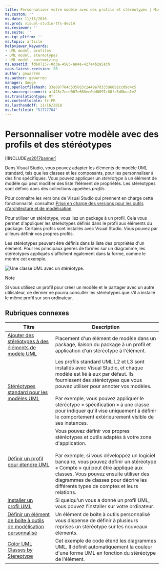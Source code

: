 ```yaml
---
title: Personnaliser votre modèle avec des profils et stéréotypes | Microsoft Docs
ms.custom: ''
ms.date: 11/15/2016
ms.prod: visual-studio-tfs-dev14
ms.reviewer: ''
ms.suite: ''
ms.tgt_pltfrm: ''
ms.topic: article
helpviewer_keywords:
- UML model, profiles
- UML model, stereotypes
- UML model, customizing
ms.assetid: fd607157-0d3a-4583-a84e-427a4b2a5acb
caps.latest.revision: 20
author: gewarren
ms.author: gewarren
manager: douge
ms.openlocfilehash: 33e887764c535083c2449a7d333868b2ccd9c4c5
ms.sourcegitcommit: af428c7ccd007e668ec0dd8697c88fc5d8bca1e2
ms.translationtype: MT
ms.contentlocale: fr-FR
ms.lasthandoff: 11/16/2018
ms.locfileid: "51727704"
---
```

# <a name="customize-your-model-with-profiles-and-stereotypes"></a>Personnaliser votre modèle avec des profils et des stéréotypes
[!INCLUDE[vs2017banner](../includes/vs2017banner.md)]

Dans Visual Studio, vous pouvez adapter les éléments de modèle UML standard, tels que les classes et les composants, pour les personnaliser à des fins spécifiques. Vous pouvez appliquer un *stéréotype* à un élément de modèle qui peut modifier des liste l’élément de propriétés. Les stéréotypes sont définis dans des collections appelées *profils*.  
  
 Pour connaître les versions de Visual Studio qui prennent en charge cette fonctionnalité, consultez [Prise en charge des versions pour les outils d'architecture et de modélisation](../modeling/what-s-new-for-design-in-visual-studio.md#VersionSupport).  
  
 Pour utiliser un stéréotype, vous liez un package à un profil. Cela vous permet d'appliquer les stéréotypes définis dans le profil aux éléments du package. Certains profils sont installés avec Visual Studio. Vous pouvez par ailleurs définir vos propres profils.  
  
 Les stéréotypes peuvent être définis dans la liste des propriétés d'un élément. Pour les principaux genres de formes sur un diagramme, les stéréotypes appliqués s'affichent également dans la forme, comme le montre cet exemple.  
  
 ![Une classe UML avec un stéréotype. ](../modeling/media/uml-class-stereotype.png "UML_class_stereotype")  
  
> [!NOTE]
>  Si vous utilisez un profil pour créer un modèle et le partager avec un autre utilisateur, ce dernier ne pourra consulter les stéréotypes que s'il a installé le même profil sur son ordinateur.  
  
## <a name="related-topics"></a>Rubriques connexes  
  
|Titre|Description|  
|-----------|-----------------|  
|[Ajouter des stéréotypes à des éléments de modèle UML](../modeling/add-stereotypes-to-uml-model-elements.md)|Placement d'un élément de modèle dans un package, liaison du package à un profil et application d'un stéréotype à l'élément.|  
|[Stéréotypes standard pour les modèles UML](../modeling/standard-stereotypes-for-uml-models.md)|Les profils standard UML L2 et L3 sont installés avec Visual Studio, et chaque modèle est lié à eux par défaut. Ils fournissent des stéréotypes que vous pouvez utiliser pour annoter vos modèles.<br /><br /> Par exemple, vous pouvez appliquer le stéréotype « spécification » à une classe pour indiquer qu'il vise uniquement à définir le comportement extérieurement visible de ses instances.|  
|[Définir un profil pour étendre UML](../modeling/define-a-profile-to-extend-uml.md)|Vous pouvez définir vos propres stéréotypes et outils adaptés à votre zone d'application.<br /><br /> Par exemple, si vous développez un logiciel bancaire, vous pouvez définir un stéréotype « Compte » qui peut être appliqué aux classes. Vous pouvez ensuite utiliser des diagrammes de classes pour décrire les différents types de comptes et leurs relations.|  
|[Installer un profil UML](../modeling/install-a-uml-profile.md)|Si quelqu'un vous a donné un profil UML, vous pouvez l'installer sur votre ordinateur.|  
|[Définir un élément de boîte à outils de modélisation personnalisé](../modeling/define-a-custom-modeling-toolbox-item.md)|Un élément de boîte à outils personnalisé vous dispense de définir à plusieurs reprises un stéréotype sur les nouveaux éléments.|  
|[Color UML Classes by Stereotype](http://code.msdn.microsoft.com/UML-Color-Classes-by-07de2b70)|Cet exemple de code étend les diagrammes UML. Il définit automatiquement la couleur d'une forme UML en fonction du stéréotype de l'élément.|



